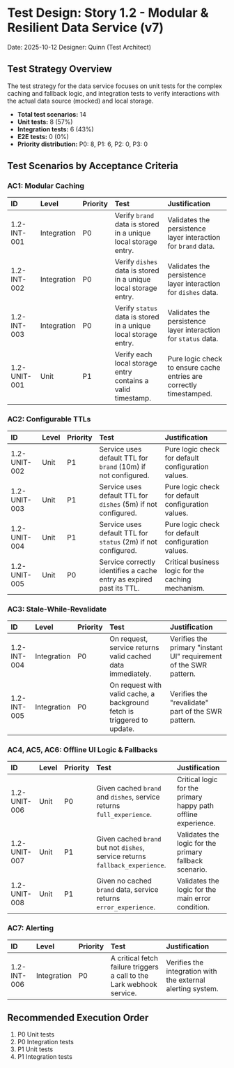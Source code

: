 # Test Design: Story 1.2 - Modular & Resilient Data Service (v7)

Date: 2025-10-12
Designer: Quinn (Test Architect)

## Test Strategy Overview

The test strategy for the data service focuses on unit tests for the complex caching and fallback logic, and integration tests to verify interactions with the actual data source (mocked) and local storage.

- **Total test scenarios:** 14
- **Unit tests:** 8 (57%)
- **Integration tests:** 6 (43%)
- **E2E tests:** 0 (0%)
- **Priority distribution:** P0: 8, P1: 6, P2: 0, P3: 0

## Test Scenarios by Acceptance Criteria

### AC1: Modular Caching

| ID           | Level       | Priority | Test                                                                 | Justification                                                              |
| :--- | :--- | :--- | :--- | :--- |
| 1.2-INT-001  | Integration | P0       | Verify `brand` data is stored in a unique local storage entry.       | Validates the persistence layer interaction for `brand` data.              |
| 1.2-INT-002  | Integration | P0       | Verify `dishes` data is stored in a unique local storage entry.      | Validates the persistence layer interaction for `dishes` data.             |
| 1.2-INT-003  | Integration | P0       | Verify `status` data is stored in a unique local storage entry.      | Validates the persistence layer interaction for `status` data.             |
| 1.2-UNIT-001 | Unit        | P1       | Verify each local storage entry contains a valid timestamp.          | Pure logic check to ensure cache entries are correctly timestamped.        |

### AC2: Configurable TTLs

| ID           | Level | Priority | Test                                                              | Justification                                                              |
| :--- | :--- | :--- | :--- | :--- |
| 1.2-UNIT-002 | Unit  | P1       | Service uses default TTL for `brand` (10m) if not configured.     | Pure logic check for default configuration values.                         |
| 1.2-UNIT-003 | Unit  | P1       | Service uses default TTL for `dishes` (5m) if not configured.     | Pure logic check for default configuration values.                         |
| 1.2-UNIT-004 | Unit  | P1       | Service uses default TTL for `status` (2m) if not configured.     | Pure logic check for default configuration values.                         |
| 1.2-UNIT-005 | Unit  | P0       | Service correctly identifies a cache entry as expired past its TTL. | Critical business logic for the caching mechanism.                         |

### AC3: Stale-While-Revalidate

| ID           | Level       | Priority | Test                                                                    | Justification                                                              |
| :--- | :--- | :--- | :--- | :--- |
| 1.2-INT-004  | Integration | P0       | On request, service returns valid cached data immediately.              | Verifies the primary "instant UI" requirement of the SWR pattern.          |
| 1.2-INT-005  | Integration | P0       | On request with valid cache, a background fetch is triggered to update. | Verifies the "revalidate" part of the SWR pattern.                         |

### AC4, AC5, AC6: Offline UI Logic & Fallbacks

| ID           | Level | Priority | Test                                                              | Justification                                                              |
| :--- | :--- | :--- | :--- | :--- |
| 1.2-UNIT-006 | Unit  | P0       | Given cached `brand` and `dishes`, service returns `full_experience`. | Critical logic for the primary happy path offline experience.              |
| 1.2-UNIT-007 | Unit  | P1       | Given cached `brand` but not `dishes`, service returns `fallback_experience`. | Validates the logic for the primary fallback scenario.                     |
| 1.2-UNIT-008 | Unit  | P1       | Given no cached `brand` data, service returns `error_experience`. | Validates the logic for the main error condition.                          |

### AC7: Alerting

| ID           | Level       | Priority | Test                                                              | Justification                                                              |
| :--- | :--- | :--- | :--- | :--- |
| 1.2-INT-006  | Integration | P0       | A critical fetch failure triggers a call to the Lark webhook service. | Verifies the integration with the external alerting system.                |

## Recommended Execution Order

1.  P0 Unit tests
2.  P0 Integration tests
3.  P1 Unit tests
4.  P1 Integration tests